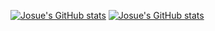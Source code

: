 [![Josue's GitHub stats](https://github-readme-stats-y3sf.vercel.app/api?username=josueBarretogit&show_icons=true&theme=radical&show=discussions_started,prs_merged,prs_merged_percentage)](github-readme-stats-hsgxmsj2c-josuedevs-projects.vercel.app)
[![Josue's GitHub stats](https://github-readme-stats-y3sf.vercel.app/api/top-langs/?username=josueBarretogit&show_icons=true&theme=radical)](github-readme-stats-hsgxmsj2c-josuedevs-projects.vercel.app)
